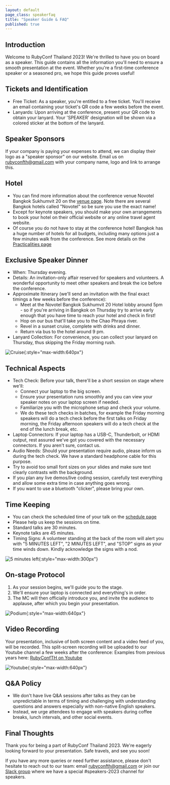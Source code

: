 ```yaml
---
layout: default
page_class: speakerfaq
title: "Speaker Guide & FAQ"
published: true
---
```


## Introduction 

Welcome to RubyConf Thailand 2023! We're thrilled to have you on board as a speaker. This guide contains all the information you'll need to ensure a smooth presentation at the event. Whether you're a first-time conference speaker or a seasoned pro, we hope this guide proves useful!

## Tickets and Identification

-  Free Ticket: As a speaker, you're entitled to a free ticket. You'll receive an email containing your ticket's QR code a few weeks before the event.
- Lanyards: Upon arriving at the conference, present your QR code to obtain your lanyard. Your 'SPEAKER' designation will be shown via a colored sticker at the bottom of the lanyard.

## Speaker Sponsors

If your company is paying your expenses to attend, we can display their logo as a "speaker sponsor" on our website. Email us on <rubyconfth@gmail.com> with your company name, logo and link to arrange this.

## Hotel

- You can find more information about the conference venue Novotel Bangkok Sukhumvit 20 on the [venue page](https://rubyconfth.com/venue/). Note there are several Bangkok hotels called "Novotel" so be sure you use the exact name!
- Except for keynote speakers, you should make your own arrangements to book your hotel on their official website or any online travel agent website. 
-   Of course you do not have to stay at the conference hotel! Bangkok has a huge number of hotels for all budgets, including many options just a few minutes walk from the conference. See more details on the [Practicalities page](https://rubyconfth.com/practicalities/)

## Exclusive Speaker Dinner
-   When: Thursday evening.
-   Details: An invitation-only affair reserved for speakers and volunteers. A wonderful opportunity to meet other speakers and break the ice before the conference.
-   Approximate Itinerary (we'll send an invitation with the final exact timings a few weeks before the conference):
    -   Meet at the Novotel Bangkok Sukhumvit 20 Hotel lobby around 5pm - so if you're arriving in Bangkok on Thursday try to arrive early enough that you have time to reach your hotel and check in first!
    -   Hop on our bus that'll take you to the Chao Phraya river.
    -   Revel in a sunset cruise, complete with drinks and dinner.
    -   Return via bus to the hotel around 9 pm.
-   Lanyard Collection: For convenience, you can collect your lanyard on Thursday, thus skipping the Friday morning rush.

![Cruise](/images/speakerfaq/cruise.jpg){:style="max-width:640px"}

## Technical Aspects

-   Tech Check: Before your talk, there'll be a short session on stage where we'll:
    -   Connect your laptop to the big screen.
    -   Ensure your presentation runs smoothly and you can view your speaker notes on your laptop screen if needed.
    -   Familiarize you with the microphone setup and check your volume.
    -   We do these tech checks in batches, for example the Friday morning speakers will do a tech check before the first talks on Friday morning, the Friday afternoon speakers will do a tech check at the end of the lunch break, etc.
-   Laptop Connectors: If your laptop has a USB-C, Thunderbolt, or HDMI output, rest assured we've got you covered with the necessary connectors. If you aren't sure, contact us.
-   Audio Needs: Should your presentation require audio, please inform us during the tech check. We have a standard headphone cable for this purpose.
-   Try to avoid too small font sizes on your slides and make sure text clearly contrasts with the background.
-   If you plan any live demos/live coding session, carefully test everything and allow some extra time in case anything goes wrong.
-   If you want to use a bluetooth "clicker", please bring your own.

## Time Keeping

-   You can check the scheduled time of your talk on the [schedule page](https://rubyconfth.com/schedule/)
-   Please help us keep the sessions on time.
-   Standard talks are 30 minutes.
-   Keynote talks are 45 minutes.
-   Timing Signs: A volunteer standing at the back of the room will alert you with "5 MINUTES LEFT", "2 MINUTES LEFT", and "STOP" signs as your time winds down. Kindly acknowledge the signs with a nod.

![5 minutes left](/images/speakerfaq/5minutes.png){:style="max-width:300px"}

## On-stage Protocol

1.  As your session begins, we'll guide you to the stage.
2.  We'll ensure your laptop is connected and everything's in order.
3.  The MC will then officially introduce you, and invite the audience to applause, after which you begin your presentation.

![Podium](/images/speakerfaq/stage.jpg){:style="max-width:640px"}

## Video Recording

Your presentation, inclusive of both screen content and a video feed of you, will be recorded. This split-screen recording will be uploaded to our Youtube channel a few weeks after the conference: Examples from previous years here: [RubyConfTH on Youtube](https://youtube.com/@rubyconfth)

![Youtube](/images/speakerfaq/youtube.png){:style="max-width:640px"}

## Q&A Policy

-   We don't have live Q&A sessions after talks as they can be unpredictable in terms of timing and challenging with understanding questions and answers especially with non-native English speakers.
-   Instead, we urge attendees to engage with speakers during coffee breaks, lunch intervals, and other social events.

## Final Thoughts

Thank you for being a part of RubyConf Thailand 2023. We're eagerly looking forward to your presentation. Safe travels, and see you soon!

If you have any more queries or need further assistance, please don't hesitate to reach out to our team: email <rubyconfth@gmail.com> or join our [Slack group](https://join.slack.com/t/rubyconfth/shared_invite/zt-929bw4xs-cpQPPIFeQznm9lMZN1tjlA) where we have a special #speakers-2023 channel for speakers.